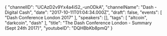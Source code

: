 {
    "channelID": "UCAzD2v9Yx4a4iS2_-unODkA",
    "channelName": "Dash - Digital Cash",
    "date": "2017-10-11T01:04:34.000Z",
    "draft": false,
    "events": [
        "Dash Conference London 2017"
    ],
    "speakers": [],
    "tags": [
        "altcoin",
        "darkcoin",
        "dash"
    ],
    "title": "The Dash Conference London - Summary (Sept 24th 2017)",
    "youtubeID": "DQHBbKb8pmQ"
}
